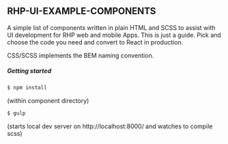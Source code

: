 ## RHP-UI-EXAMPLE-COMPONENTS

A simple list of components written in plain HTML and SCSS to assist with UI development for RHP web and mobile Apps. This is just a guide. Pick and choose the code you need and convert to React in production.

CSS/SCSS implements the BEM naming convention.


##### Getting started

```sh
$ npm install
```
(within component directory)

```sh
$ gulp
```
(starts local dev server on http://localhost:8000/ and watches to compile scss)

